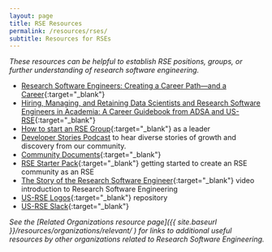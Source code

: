 ```yaml
---
layout: page
title: RSE Resources
permalink: /resources/rses/
subtitle: Resources for RSEs
---
```


_These resources can be helpful to establish RSE positions, groups, or further understanding of research software engineering._

 - [Research Software Engineers: Creating a Career Path—and a Career](https://doi.org/10.5281/zenodo.10073233){:target="_blank"}
 - [Hiring, Managing, and Retaining Data Scientists and Research Software Engineers in Academia: A Career Guidebook from ADSA and US-RSE](https://doi.org/10.5281/zenodo.8264152){:target="_blank"}
 - [How to start an RSE Group](https://www.software.ac.uk/blog/2019-08-19-how-do-you-start-rse-group){:target="_blank"} as a leader
 - [Developer Stories Podcast](https://rseng.github.io/devstories/) to hear diverse stories of growth and discovery from our community.
 - [Community Documents](https://github.com/USRSE/usrse.github.io/wiki){:target="_blank"}
 - [RSE Starter Pack](http://rseng.github.io/starter-pack/#/){:target="_blank"} getting started to create an RSE community as an RSE
 - [The Story of the Research Software Engineer](https://www.youtube.com/watch?v=trAfA9VWLTQ){:target="_blank"} video introduction to Research Software Engineering
 - [US-RSE Logos](https://github.com/usrse/logo){:target="_blank"} repository
 - [US-RSE Slack](https://usrse.slack.com/){:target="_blank"}
 
 _See the [Related Organizations resource page]({{ site.baseurl }}/resources/organizations/relevant/ ) for links to additional useful resources by other organizations related to Research Software Engineering._
